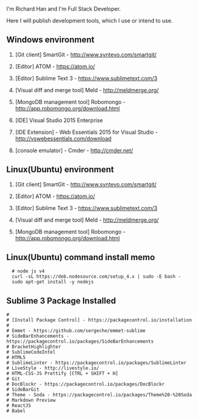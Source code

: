 I'm Richard Han and I'm Full Stack Developer.

Here I will publish development tools, which I use or intend to use.


## Windows environment

1. [Git client] SmartGit - http://www.syntevo.com/smartgit/

2. [Editor] ATOM - https://atom.io/

3. [Editor] Sublime Text 3 - https://www.sublimetext.com/3



4. [Visual diff and merge tool] Meld - http://meldmerge.org/

5. [MongoDB management tool] Robomongo - http://app.robomongo.org/download.html

6. [IDE] Visual Studio 2015 Enterprise

7. [IDE Extension] - Web Essentials 2015 for Visual Studio - http://vswebessentials.com/download

8. [console emulator] - Cmder - http://cmder.net/

## Linux(Ubuntu) environment

1. [Git client] SmartGit - http://www.syntevo.com/smartgit/

2. [Editor] ATOM - https://atom.io/

3. [Editor] Sublime Text 3 - https://www.sublimetext.com/3

4. [Visual diff and merge tool] Meld - http://meldmerge.org/

5. [MongoDB management tool] Robomongo - http://app.robomongo.org/download.html


## Linux(Ubuntu) command install memo
```
  # node js v4
  curl -sL https://deb.nodesource.com/setup_4.x | sudo -E bash -
  sudo apt-get install -y nodejs
 ```

## Sublime 3 Package Installed
 ```
 #
 # [Install Package Control] - https://packagecontrol.io/installation
 #
 # Emmet - https://github.com/sergeche/emmet-sublime
 # SideBarEnhancements - https://packagecontrol.io/packages/SideBarEnhancements
 # Bracket​Highlighter
 # SublimeCodeIntel
 # HTML5
 # Sublime​Linter - https://packagecontrol.io/packages/SublimeLinter
 # Live​Style - http://livestyle.io/
 # HTML-CSS-JS Prettify [CTRL + SHIFT + H]
 # Git
 # Doc​Blockr - https://packagecontrol.io/packages/DocBlockr
 # SideBarGit
 # Theme - Soda - https://packagecontrol.io/packages/Theme%20-%20Soda
 # Markdown Preview
 # ReactJS
 # Babel 
 

 ```
